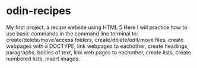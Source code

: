 # odin-recipes
My first project, a recipe website using HTML 5 
Here I will practice how to use basic commands in the command line terminal to: create/delete/move/access folders, create/delete/edit/move files, create webpages with a DOCTYPE, link webpages to eachother, create headings, paragraphs, bodies of text, link web pages to eachother, create lists, create numbered lists, insert images. 